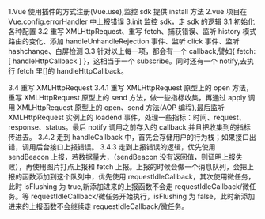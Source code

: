 1.Vue 使用插件的方式注册(Vue.use),监控 sdk 提供 install 方法
2.vue 项目在 Vue.config.errorHandler 中上报错误
3.init 监控 sdk，走 sdk 的逻辑
3.1 初始化各种配置
3.2 重写 XMLHttpRequest、重写 fetch、捕获错误、监听 history 模式路由的变化、添加 handleUnhandleRejection 事件、监听 click 事件、监听 hashchange、白屏检测
3.3 针对以上每一项，都会有一个 callback,譬如{ fetch: [ handleHttpCallback ] }，这相当于一个 subscribe。同时还有一个 notify,去执行 fetch 里[]的 handleHttpCallback。

3.4 重写 XMLHttpRequest
3.4.1 重写 XMLHttpRequest 原型上的 open 方法，重写 XMLHttpRequest 原型上的 send 方法，做一些指标收集，再通过 apply 调用 XMLHttpRequest 原型上的 open、send 方法(AOP 编程),最后监听 XMLHttpRequest 实例上的 loadend 事件，处理一些指标：时间、request、response、status。最后 notify 调用之前存入的 callback,并且把收集到的指标传进去。
3.4.2 走到 handleCallback 中，首先会存储用户的行为栈；如果接口出错，调用后台接口上报错误。
3.4.3 走到上报错误的逻辑，优先使用 sendBeacon 上报，若数据量大，（sendBeacon 没有返回值，则证明上报失败），再使用图片打点上报和 fetch 上报。上报的时候会做一个消息队列，会把上报的函数添加到这个队列中，优先使用 requestIdleCallback，其次使用微任务，此时 isFlushing 为 true,新添加进来的上报函数不会走 requestIdleCallback/微任务。等 requestIdleCallback/微任务开始执行，isFlushing 为 false，此时新添加进来的上报函数不会继续走 requestIdleCallback/微任务。
